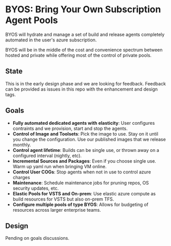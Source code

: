 # BYOS: Bring Your Own Subscription Agent Pools

BYOS will hydrate and manage a set of build and release agents completely automated in the user's azure subscription.  

BYOS will be in the middle of the cost and convenience spectrum between hosted and private while offering most of the control of private pools.

## State

This is in the early design phase and we are looking for feedback.  Feedback can be provided as issues in this repo with the enhancement and design tags.

## Goals

- **Fully automated dedicated agents with elasticity**: User configures contraints and we provision, start and stop the agents.
- **Control of Image and Toolsets**: Pick the image to use.  Stay on it until you change the configuration.  Use our published images that we release monthly.
- **Control agent lifetime**: Builds can be single use, or thrown away on a configured interval (nightly, etc).
- **Incremental Sources and Packages**: Even if you choose single use.  Warm up yaml run when bringing VM online. 
- **Control User COGs**: Stop agents when not in use to control azure charges
- **Maintenance**: Schedule maintenance jobs for pruning repos, OS security updates, etc.
- **Elastic Pools for VSTS and On-prem**:  Use elastic azure compute as build resources for VSTS but also on-prem TFS. 
- **Configure multiple pools of type BYOS**: Allows for budgeting of resources across larger enterprise teams.

## Design

Pending on goals discussions.


